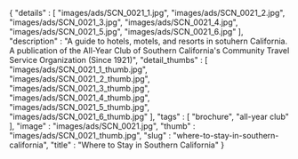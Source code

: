 {
  "details" : [
                 "images/ads/SCN_0021_1.jpg",
                 "images/ads/SCN_0021_2.jpg",
                 "images/ads/SCN_0021_3.jpg",
                 "images/ads/SCN_0021_4.jpg",
                 "images/ads/SCN_0021_5.jpg",
                 "images/ads/SCN_0021_6.jpg"
               ],
  "description" : "A guide to hotels, motels, and resorts in sotuhern California. A publication of the All-Year Club of Southern California's Community Travel Service Organization (Since 1921)",
  "detail_thumbs" : [
                       "images/ads/SCN_0021_1_thumb.jpg",
                       "images/ads/SCN_0021_2_thumb.jpg",
                       "images/ads/SCN_0021_3_thumb.jpg",
                       "images/ads/SCN_0021_4_thumb.jpg",
                       "images/ads/SCN_0021_5_thumb.jpg",
                       "images/ads/SCN_0021_6_thumb.jpg"
                     ],
  "tags" : [
              "brochure",
              "all-year club"
            ],
  "image" : "images/ads/SCN_0021.jpg",
  "thumb" : "images/ads/SCN_0021_thumb.jpg",
  "slug" : "where-to-stay-in-southern-california",
  "title" : "Where to Stay in Southern California"
}
